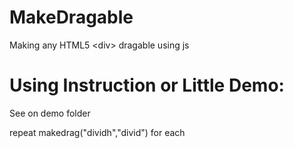 # MakeDragable
Making any HTML5 &lt;div> dragable using js  


# Using Instruction or Little Demo:
See on demo folder

repeat makedrag("dividh","divid")  for each <div>
